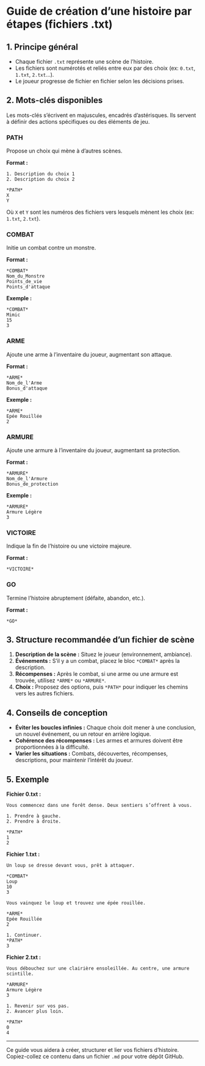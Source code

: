 # Guide de création d’une histoire par étapes (fichiers .txt)

## 1. Principe général
- Chaque fichier `.txt` représente une scène de l’histoire.
- Les fichiers sont numérotés et reliés entre eux par des choix (ex: `0.txt`, `1.txt`, `2.txt`…).
- Le joueur progresse de fichier en fichier selon les décisions prises.

## 2. Mots-clés disponibles
Les mots-clés s’écrivent en majuscules, encadrés d’astérisques. Ils servent à définir des actions spécifiques ou des éléments de jeu.

### PATH
Propose un choix qui mène à d’autres scènes.

**Format :**
```
1. Description du choix 1
2. Description du choix 2

*PATH*
X
Y
```
Où `X` et `Y` sont les numéros des fichiers vers lesquels mènent les choix (ex: `1.txt`, `2.txt`).

### COMBAT
Initie un combat contre un monstre.

**Format :**
```
*COMBAT*
Nom_du_Monstre
Points_de_vie
Points_d'attaque
```

**Exemple :**
```
*COMBAT*
Mimic
15
3
```

### ARME
Ajoute une arme à l’inventaire du joueur, augmentant son attaque.

**Format :**
```
*ARME*
Nom_de_l'Arme
Bonus_d'attaque
```

**Exemple :**
```
*ARME*
Epée Rouillée
2
```

### ARMURE
Ajoute une armure à l’inventaire du joueur, augmentant sa protection.

**Format :**
```
*ARMURE*
Nom_de_l'Armure
Bonus_de_protection
```

**Exemple :**
```
*ARMURE*
Armure Légère
3
```

### VICTOIRE
Indique la fin de l’histoire ou une victoire majeure.

**Format :**
```
*VICTOIRE*
```

### GO
Termine l’histoire abruptement (défaite, abandon, etc.).

**Format :**
```
*GO*
```

## 3. Structure recommandée d’un fichier de scène
1. **Description de la scène :** Situez le joueur (environnement, ambiance).
2. **Événements :** S’il y a un combat, placez le bloc `*COMBAT*` après la description.
3. **Récompenses :** Après le combat, si une arme ou une armure est trouvée, utilisez `*ARME*` ou `*ARMURE*`.
4. **Choix :** Proposez des options, puis `*PATH*` pour indiquer les chemins vers les autres fichiers.

## 4. Conseils de conception
- **Éviter les boucles infinies :** Chaque choix doit mener à une conclusion, un nouvel événement, ou un retour en arrière logique.
- **Cohérence des récompenses :** Les armes et armures doivent être proportionnées à la difficulté.
- **Varier les situations :** Combats, découvertes, récompenses, descriptions, pour maintenir l’intérêt du joueur.

## 5. Exemple

**Fichier 0.txt :**
```
Vous commencez dans une forêt dense. Deux sentiers s’offrent à vous.

1. Prendre à gauche.
2. Prendre à droite.

*PATH*
1
2
```

**Fichier 1.txt :**
```
Un loup se dresse devant vous, prêt à attaquer.

*COMBAT*
Loup
10
3

Vous vainquez le loup et trouvez une épée rouillée.

*ARME*
Epée Rouillée
2

1. Continuer.
*PATH*
3
```

**Fichier 2.txt :**
```
Vous débouchez sur une clairière ensoleillée. Au centre, une armure scintille.

*ARMURE*
Armure Légère
3

1. Revenir sur vos pas.
2. Avancer plus loin.

*PATH*
0
4
```

---

Ce guide vous aidera à créer, structurer et lier vos fichiers d’histoire. Copiez-collez ce contenu dans un fichier `.md` pour votre dépôt GitHub.
```
